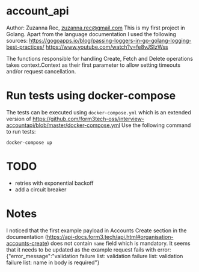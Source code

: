 # account_api
Author: Zuzanna Rec, zuzanna.rec@gmail.com
This is my first project in Golang. Apart from the language documentation I used the following sources:
https://gogoapps.io/blog/passing-loggers-in-go-golang-logging-best-practices/
https://www.youtube.com/watch?v=fe8vJSIzWss

The functions responsible for handling Create, Fetch and Delete operations takes context.Context as their first parameter to allow setting timeouts and/or request cancellation.

# Run tests using docker-compose

The tests can be executed using `docker-compose.yml` which is an extended version of https://github.com/form3tech-oss/interview-accountapi/blob/master/docker-compose.yml
Use the following command to run tests:

`docker-compose up`

# TODO

- retries with exponential backoff
- add a circuit breaker

# Notes
I noticed that the first example payload in Accounts Create section in the documentation (https://api-docs.form3.tech/api.html#organisation-accounts-create) does not contain `name` field which is mandatory. It seems that it needs to be updated as the example request fails with error: {"error_message":"validation failure list: validation failure list: validation failure list: name in body is required"}
